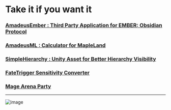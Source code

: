 # Take it if you want it

### [AmadeusEmber : Third Party Application for EMBER: Obsidian Protocol](https://github.com/random0v0/AmadeusEmber)

### [AmadeusML : Calculator for MapleLand](https://github.com/random0v0/AmadeusML)

### [SimpleHierarchy : Unity Asset for Better Hierarchy Visibility](https://github.com/random0v0/SimpleHierarchy)

### [FateTrigger Sensitivity Converter](https://github.com/random0v0/FateTrigger-Sensitivity-Converter)

### [Mage Arena Party](https://github.com/random0v0/Mage-Arena-Party)



-------------------------------
![image](https://github.com/user-attachments/assets/a09deb0c-eb5e-4531-abd7-6c3424b9a668)
